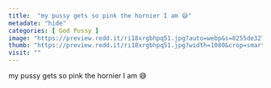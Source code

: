 ```yaml
---
title:  "my pussy gets so pink the hornier I am 😅"
metadate: "hide"
categories: [ God Pussy ]
image: "https://preview.redd.it/ri18xrgbhpq51.jpg?auto=webp&s=8255de3271989a04c5ad11471a3f36fc4215ccc6"
thumb: "https://preview.redd.it/ri18xrgbhpq51.jpg?width=1080&crop=smart&auto=webp&s=08f1c285afae97de709f6bf403d1a59dd23786a9"
visit: ""
---
```

my pussy gets so pink the hornier I am 😅
